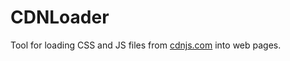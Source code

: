 CDNLoader
=========

Tool for loading CSS and JS files from [cdnjs.com] into web pages.

[cdnjs.com]:http://cdnjs.com/